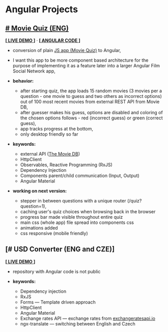 # Angular Projects
## [# Movie Quiz (ENG)](./Angular-MovieQuiz) 
**[[ LIVE DEMO ](http://tviix.com/angular/movie-quiz/)]**   ·   **[[ ANGULAR CODE ](./Angular-MovieQuiz)]**
- conversion of plain [JS app (Movie Quiz)](../../../JavaScript-Projects) to 
Angular,
- I want this app to be more component based architecture for the purpose of 
implementing it as a feature later into a larger Angular Film Social Network 
app,
- **behavior:**
  - after starting quiz, the app loads 15 random movies (3 movies per a 
question - one movie to guess and two others as incorrect options) out of 100 
most recent movies from external REST API from Movie DB,
  - after guesser makes his guess, options are disabled and coloring of the 
chosen options follows - red (incorrect guess) or green (correct guess),
  - app tracks progress at the bottom,
  - only desktop friendly so far
- **keywords:** 
  - external API ([The Movie DB](https://www.themoviedb.org/))
  - HttpClient
  - Observables, Reactive Programming (RxJS)
  - Dependency Injection
  - Components parent/child communication (Input, Output)
  - Angular Material

- **working on next version:**
  - stepper in between questions with a unique router (/quiz?question=1),
  - caching user's quiz choices when browsing back in the browser
  - progress bar made visible throughout entire quiz
  - main css (whole app) file spread into components css
  - animations added
  - css responsive (mobile friendly)

## [# USD Converter (ENG and CZE)] 
**[[ LIVE DEMO ](http://tviix.com/angular/usd-converter/)]**
- repository with Angular code is not public

- **keywords:** 
  - Dependency injection
  - RxJS
  - Forms — Template driven approach
  - HttpClient
  - Angular Material 
  - Exchange rates API — exchange rates from [exchangeratesapi.io](https://exchangeratesapi.io/)
  - ngx-translate — switching between English and Czech
